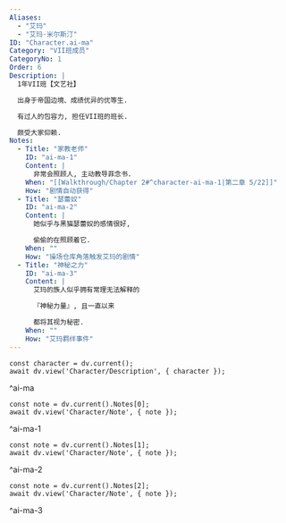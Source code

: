 ```yaml
---
Aliases:
  - "艾玛"
  - "艾玛·米尔斯汀"
ID: "Character.ai-ma"
Category: "VII班成员"
CategoryNo: 1
Order: 6
Description: |
  1年VII班【文艺社】

  出身于帝国边境、成绩优异的优等生.

  有过人的包容力, 担任VII班的班长.

  颇受大家仰赖.
Notes:
  - Title: "家教老师"
    ID: "ai-ma-1"
    Content: |
      非常会照顾人, 主动教导菲念书.
    When: "[[Walkthrough/Chapter 2#^character-ai-ma-1|第二章 5/22]]"
    How: "剧情自动获得"
  - Title: "瑟蕾奴"
    ID: "ai-ma-2"
    Content: |
      她似乎与黑猫瑟蕾奴的感情很好,

      偷偷的在照顾着它.
    When: ""
    How: "操场仓库角落触发艾玛的剧情"
  - Title: "神秘之力"
    ID: "ai-ma-3"
    Content: |
      艾玛的族人似乎拥有常理无法解释的

      『神秘力量』, 且一直以来

      都将其视为秘密.
    When: ""
    How: "艾玛羁绊事件"
---
```

```dataviewjs
const character = dv.current();
await dv.view('Character/Description', { character });
```
^ai-ma

```dataviewjs
const note = dv.current().Notes[0];
await dv.view('Character/Note', { note });
```
^ai-ma-1

```dataviewjs
const note = dv.current().Notes[1];
await dv.view('Character/Note', { note });
```
^ai-ma-2

```dataviewjs
const note = dv.current().Notes[2];
await dv.view('Character/Note', { note });
```
^ai-ma-3